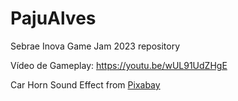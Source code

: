 # PajuAlves
Sebrae Inova Game Jam 2023 repository

Vídeo de Gameplay: https://youtu.be/wUL91UdZHgE

Car Horn Sound Effect from <a href="https://pixabay.com/sound-effects/?utm_source=link-attribution&utm_medium=referral&utm_campaign=music&utm_content=6188">Pixabay</a>